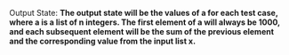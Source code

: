 Output State: **The output state will be the values of a for each test case, where a is a list of n integers. The first element of a will always be 1000, and each subsequent element will be the sum of the previous element and the corresponding value from the input list x.**